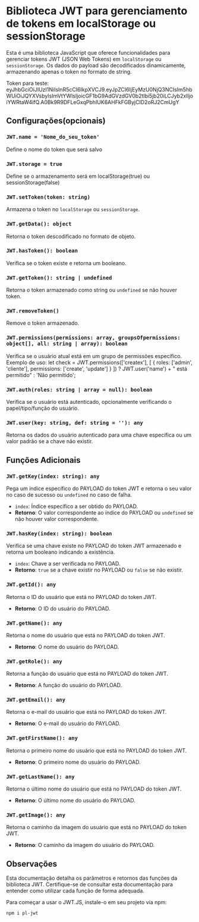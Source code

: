 # Biblioteca JWT para gerenciamento de tokens em localStorage ou sessionStorage

Esta é uma biblioteca JavaScript que oferece funcionalidades para gerenciar tokens JWT (JSON Web Tokens) em `localStorage` ou `sessionStorage`. Os dados do payload são decodificados dinamicamente, armazenando apenas o token no formato de string.

Token para teste: eyJhbGciOiJIUzI1NiIsInR5cCI6IkpXVCJ9.eyJpZCI6IjEyMzU0NjQ3NCIsIm5hbWUiOiJQYXVsbyIsImVtYWlsIjoicGF1bG9AdGVzdGV0b2tlbi5jb20iLCJyb2xlIjoiYWRtaW4ifQ.A0Bk9R9DFLeGxqPbhIUK6AHFkFGByjCID2oRJ2CmUgY

## Configurações(opcionais)
###  `JWT.name = 'Nome_do_seu_token'`

Define o nome do token que será salvo

### `JWT.storage = true`

Define se o armazenamento será em localStorage(true) ou sessionStorage(false)

### `JWT.setToken(token: string)`

Armazena o token no `localStorage` ou `sessionStorage`.

### `JWT.getData(): object`

Retorna o token descodificado no formato de objeto.

### `JWT.hasToken(): boolean`

Verifica se o token existe e retorna um booleano.

### `JWT.getToken(): string | undefined`

Retorna o token armazenado como string ou `undefined` se não houver token.

### `JWT.removeToken()`

Remove o token armazenado.

### `JWT.permissions(permissions: array, groupsOfpermissions: object[], all: string | array): boolean`

Verifica se o usuário atual está em um grupo de permissões específico.
Exemplo de uso:
let check = JWT.permissions(['createx'], [
        {
          roles: ['admin', 'cliente'],
          permissions: ['create', 'update']
        }
      ]) ? JWT.user('name') + " está permitido" : 'Não permitido';

### `JWT.auth(roles: string | array = null): boolean`

Verifica se o usuário está autenticado, opcionalmente verificando o papel/tipo/função do usuário.

### `JWT.user(key: string, def: string = ''): any`

Retorna os dados do usuário autenticado para uma chave específica ou um valor padrão se a chave não existir.

## Funções Adicionais

### `JWT.getKey(index: string): any`

Pega um índice específico do PAYLOAD do token JWT e retorna o seu valor no caso de sucesso ou `undefined` no caso de falha.

- `index`: Índice específico a ser obtido do PAYLOAD.
- **Retorno**: O valor correspondente ao índice do PAYLOAD ou `undefined` se não houver valor correspondente.

### `JWT.hasKey(index: string): boolean`

Verifica se uma chave existe no PAYLOAD do token JWT armazenado e retorna um booleano indicando a existência.

- `index`: Chave a ser verificada no PAYLOAD.
- **Retorno**: `true` se a chave existir no PAYLOAD ou `false` se não existir.

### `JWT.getId(): any`

Retorna o ID do usuário que está no PAYLOAD do token JWT.

- **Retorno**: O ID do usuário do PAYLOAD.

### `JWT.getName(): any`

Retorna o nome do usuário que está no PAYLOAD do token JWT.

- **Retorno**: O nome do usuário do PAYLOAD.

### `JWT.getRole(): any`

Retorna a função do usuário que está no PAYLOAD do token JWT.

- **Retorno**: A função do usuário do PAYLOAD.

### `JWT.getEmail(): any`

Retorna o e-mail do usuário que está no PAYLOAD do token JWT.

- **Retorno**: O e-mail do usuário do PAYLOAD.

### `JWT.getFirstName(): any`

Retorna o primeiro nome do usuário que está no PAYLOAD do token JWT.

- **Retorno**: O primeiro nome do usuário do PAYLOAD.

### `JWT.getLastName(): any`

Retorna o último nome do usuário que está no PAYLOAD do token JWT.

- **Retorno**: O último nome do usuário do PAYLOAD.

### `JWT.getImage(): any`

Retorna o caminho da imagem do usuário que está no PAYLOAD do token JWT.

- **Retorno**: O caminho da imagem do usuário do PAYLOAD.

## Observações

Esta documentação detalha os parâmetros e retornos das funções da biblioteca JWT. Certifique-se de consultar esta documentação para entender como utilizar cada função de forma adequada.

Para começar a usar o JWT.JS, instale-o em seu projeto via npm:

```bash
npm i pl-jwt

